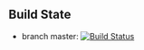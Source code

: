 ## Build State

* branch master: [![Build Status](https://travis-ci.org/Krymnos/IDP-frontend.svg?branch=master)](https://travis-ci.org/Krymnos/IDP-frontend)
